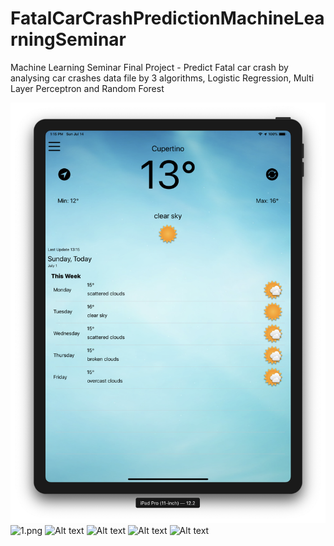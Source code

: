 # FatalCarCrashPredictionMachineLearningSeminar
Machine Learning Seminar Final Project - Predict Fatal car crash by analysing car crashes data file by 3 algorithms, Logistic Regression, Multi Layer Perceptron and Random Forest

![](https://github.com/LazarofShalev/CosyWeather/blob/master/ScreenShots/צילום%20מסך%202019-07-14%20ב-13.15.37.png)
![](/relative/path/to/img.jpg?raw=true "1.png")
![Alt text](/relative/path/to/img.jpg?raw=true "2.png")
![Alt text](/relative/path/to/img.jpg?raw=true "3.png")
![Alt text](/relative/path/to/img.jpg?raw=true "4.png")
![Alt text](/relative/path/to/img.jpg?raw=true "5.png")
